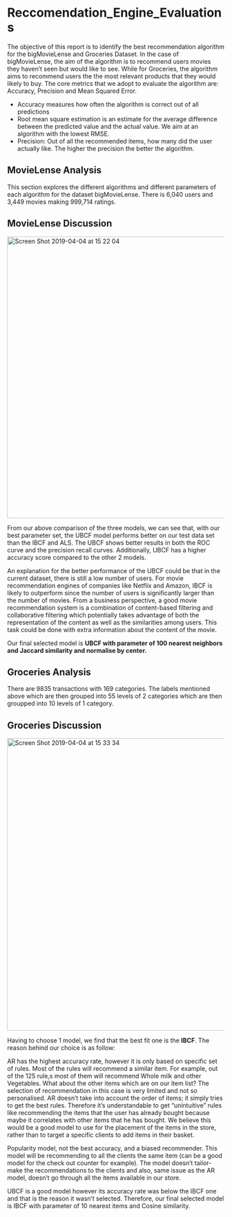 # Reccomendation_Engine_Evaluations

The objective of this report is to identify the best recommendation algorithm for the bigMovieLense and Groceries Dataset. In the case of bigMovieLense, the aim of the algorithm is to recommend users movies they haven’t seen but would like to see. While for Groceries, the algorithm aims to recommend users the the most relevant products that they would likely to buy. The core metrics that we adopt to evaluate the algorithm are: Accuracy, Precision and Mean Squared Error.

 - Accuracy measures how often the algorithm is correct out of all predictions
 - Root mean square estimation is an estimate for the average difference between the predicted value and the actual value. We aim at an algorithm with the lowest RMSE.
- Precision: Out of all the recommended items, how many did the user actually like. The higher the precision the better the algorithm.

## MovieLense Analysis 
This section explores the different algorithms and different parameters of each algorithm for the dataset bigMovieLense. There is 6,040 users and 3,449 movies making 999,714 ratings.

## MovieLense Discussion 

<img width="650" alt="Screen Shot 2019-04-04 at 15 22 04" src="https://user-images.githubusercontent.com/44138106/55559911-731d8e00-56ef-11e9-87c0-333f1d3912a9.png">

From our above comparison of the three models, we can see that, with our best parameter set, the UBCF model performs better on our test data set than the IBCF and ALS. The UBCF shows better results in both the ROC curve and the precision recall curves. Additionally, UBCF has a higher accuracy score compared to the other 2 models.

An explanation for the better performance of the UBCF could be that in the current dataset, there is still a low number of users. For movie recommendation engines of companies like Netflix and Amazon, IBCF is likely to outperform since the number of users is significantly larger than the number of movies. From a business perspective, a good movie recommendation system is a combination of content-based filtering and collaborative filtering which potentially takes advantage of both the representation of the content as well as the similarities among users. This task could be done with extra information about the content of the movie.

Our final selected model is **UBCF with parameter of 100 nearest neighbors and Jaccard similarity and normalise by center.**

## Groceries Analysis 
There are 9835 transactions with 169 categories. The labels mentioned above which are then grouped into 55 levels of 2 categories which are then groupped into 10 levels of 1 category.

## Groceries Discussion 

<img width="675" alt="Screen Shot 2019-04-04 at 15 33 34" src="https://user-images.githubusercontent.com/44138106/55559912-73b62480-56ef-11e9-885c-6b91b15412d3.png">

Having to choose 1 model, we find that the best fit one is the **IBCF**. The reason behind our choice is as follow:

AR has the highest accuracy rate, however it is only based on specific set of rules. Most of the rules will recommend a similar item. For example, out of the 125 rule,s most of them will recommend Whole milk and other Vegetables. What about the other items which are on our item list? The selection of recommendation in this case is very limited and not so personalised. AR doesn’t take into account the order of items; it simply tries to get the best rules. Therefore it’s understandable to get “unintuitive” rules like recommending the items that the user has already bought because maybe it correlates with other items that he has bought. We believe this would be a good model to use for the placement of the items in the store, rather than to target a specific clients to add items in their basket.

Popularity model, not the best accuracy, and a biased recommender. This model will be recommending to all the clients the same item (can be a good model for the check out counter for example). The model doesn’t tailor-make the recommendations to the clients and also, same issue as the AR model, doesn’t go through all the items available in our store.

UBCF is a good model however its accuracy rate was below the IBCF one and that is the reason it wasn’t selected. Therefore, our final selected model is IBCF with parameter of 10 nearest items and Cosine similarity.
